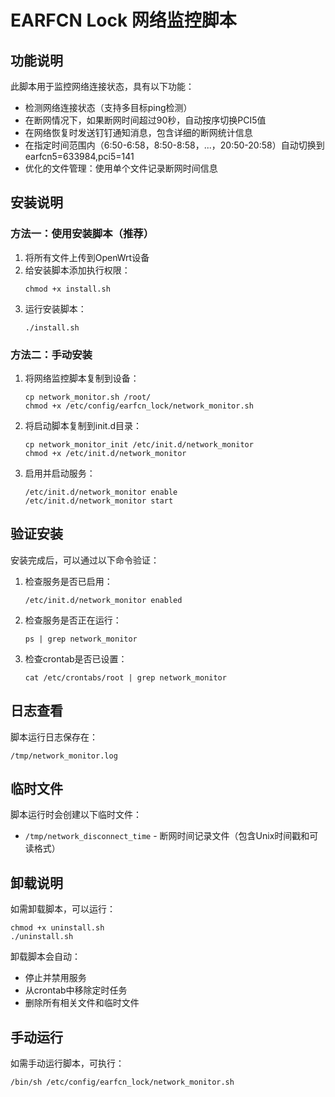 # EARFCN Lock 网络监控脚本

## 功能说明

此脚本用于监控网络连接状态，具有以下功能：
- 检测网络连接状态（支持多目标ping检测）
- 在断网情况下，如果断网时间超过90秒，自动按序切换PCI5值
- 在网络恢复时发送钉钉通知消息，包含详细的断网统计信息
- 在指定时间范围内（6:50-6:58，8:50-8:58，...，20:50-20:58）自动切换到earfcn5=633984,pci5=141
- 优化的文件管理：使用单个文件记录断网时间信息

## 安装说明

### 方法一：使用安装脚本（推荐）

1. 将所有文件上传到OpenWrt设备
2. 给安装脚本添加执行权限：
   ```
   chmod +x install.sh
   ```
3. 运行安装脚本：
   ```
   ./install.sh
   ```

### 方法二：手动安装

1. 将网络监控脚本复制到设备：
   ```
   cp network_monitor.sh /root/
   chmod +x /etc/config/earfcn_lock/network_monitor.sh
   ```

2. 将启动脚本复制到init.d目录：
   ```
   cp network_monitor_init /etc/init.d/network_monitor
   chmod +x /etc/init.d/network_monitor
   ```

3. 启用并启动服务：
   ```
   /etc/init.d/network_monitor enable
   /etc/init.d/network_monitor start
   ```

## 验证安装

安装完成后，可以通过以下命令验证：

1. 检查服务是否已启用：
   ```
   /etc/init.d/network_monitor enabled
   ```

2. 检查服务是否正在运行：
   ```
   ps | grep network_monitor
   ```

3. 检查crontab是否已设置：
   ```
   cat /etc/crontabs/root | grep network_monitor
   ```

## 日志查看

脚本运行日志保存在：
```
/tmp/network_monitor.log
```

## 临时文件

脚本运行时会创建以下临时文件：
- `/tmp/network_disconnect_time` - 断网时间记录文件（包含Unix时间戳和可读格式）

## 卸载说明

如需卸载脚本，可以运行：
```
chmod +x uninstall.sh
./uninstall.sh
```

卸载脚本会自动：
- 停止并禁用服务
- 从crontab中移除定时任务
- 删除所有相关文件和临时文件

## 手动运行

如需手动运行脚本，可执行：
```
/bin/sh /etc/config/earfcn_lock/network_monitor.sh
```
